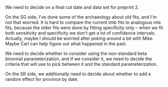 
We need to decide on a final cut date and data set for preprint 2.

On the SG side, I've done some of the archaeology about old fits, and I'm not that worried. It is hard to compare the current tmb fits to analogous mle fits, because the older fits were done by fitting specificity only – when we fit both sensitivity and specificity we don't get a lot of confidence intervals. Actually, maybe I should be worried after poking around a bit with Mike. Maybe Carl can help figure out what happened in the past.

We need to decide whether to consider using the non-standard beta binomial parameterization, and if we consider it, we need to decide the criteria that will use to pick between it and the standard parameterization.

On the SR side, we additionally need to decide about whether to add a random effect for province by date.

